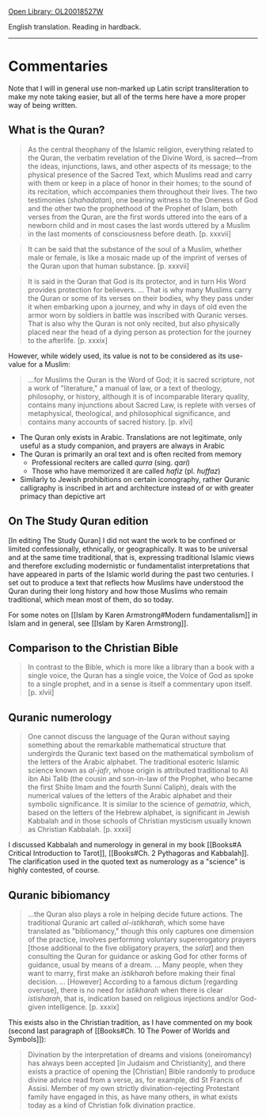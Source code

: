 [Open Library: OL20018527W](https://openlibrary.org/works/OL20018527W/The_study_Quran)

English translation. Reading in hardback.

---

# Commentaries

Note that I will in general use non-marked up Latin script transliteration to make my note taking easier, but all of the terms here have a more proper way of being written.

## What is the Quran?

> As the central theophany of the Islamic religion, everything related to the Quran, the verbatim revelation of the Divine Word, is sacred—from the ideas, injunctions, laws, and other aspects of its message; to the physical presence of the Sacred Text, which Muslims read and carry with them or keep in a place of honor in their homes; to the sound of its recitation, which accompanies them throughout their lives. The two testimonies (*shahadatan*), one bearing witness to the Oneness of God and the other two the prophethood of the Prophet of Islam, both verses from the Quran, are the first words uttered into the ears of a newborn child and in most cases the last words uttered by a Muslim in the last moments of consciousness before death. [p. xxxvii]

> It can be said that the substance of the soul of a Muslim, whether male or female, is like a mosaic made up of the imprint of verses of the Quran upon that human substance. [p. xxxvii]

> It is said in the Quran that God is its protector, and in turn His Word provides protection for believers. ... That is why many Muslims carry the Quran or some of its verses on their bodies, why they pass under it when embarking upon a journey, and why in days of old even the armor worn by soldiers in battle was inscribed with Quranic verses. That is also why the Quran is not only recited, but also physically placed near the head of a dying person as protection for the journey to the afterlife. [p. xxxix]

However, while widely used, its value is not to be considered as its use-value for a Muslim:

> ...for Muslims the Quran is the Word of God; it is sacred scripture, not a work of "literature," a manual of law, or a text of theology, philosophy, or history, although it is of incomparable literary quality, contains many injunctions about Sacred Law, is replete with verses of metaphysical, theological, and philosophical significance, and contains many accounts of sacred history. [p. xlvi]

* The Quran only exists in Arabic. Translations are not legitimate, only useful as a study companion, and prayers are always in Arabic
* The Quran is primarily an oral text and is often recited from memory
	* Professional reciters are called *qurra* (sing. *qari*)
	* Those who have memorized it are called *hafiz* (pl. *huffaz*)
* Similarly to Jewish prohibitions on certain iconography, rather Quranic calligraphy is inscribed in art and architecture instead of or with greater primacy than depictive art

## On The Study Quran edition

[In editing The Study Quran] I did not want the work to be confined or limited confessionally, ethnically, or geographically. It was to be universal and at the same time traditional, that is, expressing traditional Islamic views and therefore excluding modernistic or fundamentalist interpretations that have appeared in parts of the Islamic world during the past two centuries. I set out to produce a text that reflects how Muslims have understood the Quran during their long history and how those Muslims who remain traditional, which mean most of them, do so today.

For some notes on [[Islam by Karen Armstrong#Modern fundamentalism]] in Islam and in general, see [[Islam by Karen Armstrong]].

## Comparison to the Christian Bible

> In contrast to the Bible, which is more like a library than a book with a single voice, the Quran has a single voice, the Voice of God as spoke to a single prophet, and in a sense is itself a commentary upon itself. [p. xlvii]

## Quranic numerology

> One cannot discuss the language of the Quran without saying something about the remarkable mathematical structure that undergirds the Quranic text based on the mathematical symbolism of the letters of the Arabic alphabet. The traditional esoteric Islamic science known as _al-jafr_, whose origin is attributed traditional to Ali ibn Abi Talib (the cousin and son-in-law of the Prophet, who became the first Shiite Imam and the fourth Sunni Caliph), deals with the numerical values of the letters of the Arabic alphabet and their symbolic significance. It is similar to the science of _gematria_, which, based on the letters of the Hebrew alphabet, is significant in Jewish Kabbalah and in those schools of Christian mysticism usually known as Christian Kabbalah. [p. xxxii]

I discussed Kabbalah and numerology in general in my book [[Books#A Critical Introduction to Tarot]],  [[Books#Ch. 2 Pythagoras and Kabbalah]]. The clarification used in the quoted text as numerology as a "science" is highly contested, of course.

## Quranic bibiomancy

> ...the Quran also plays a role in helping decide future actions. The traditional Quranic art called _al-istikharah_, which some have translated as "bibliomancy," though this only captures one dimension of the practice, involves performing voluntary supererogatory prayers [those additional to the five obligatory prayers, the _salat_] and then consulting the Quran for guidance or asking God for other forms of guidance, usual by means of a dream. ... Many people, when they want to marry, first make an _istikharah_ before making their final decision. ... [However] According to a famous dictum [regarding overuse], there is no need for _istikharah_ when there is clear _istisharah_, that is, indication based on religious injections and/or God-given intelligence. [p. xxxix]

This exists also in the Christian tradition, as I have commented on my book (second last paragraph of [[Books#Ch. 10 The Power of Worlds and Symbols]]):

> Divination by the interpretation of dreams and visions (oneiromancy) has always been accepted [in Judaism and Christianity], and there exists a practice of opening the [Christian] Bible randomly to produce divine advice read from a verse, as, for example, did St Francis of Assisi. Member of my own strictly divination-rejecting Protestant family have engaged in this, as have many others, in what exists today as a kind of Christian folk divination practice.

